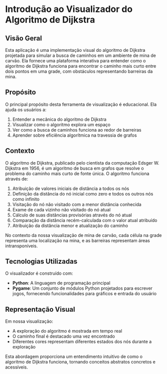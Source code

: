 # Introdução ao Visualizador do Algoritmo de Dijkstra

## Visão Geral

Esta aplicação é uma implementação visual do algoritmo de Dijkstra projetada para simular a busca de caminhos em um ambiente de mina de carvão. Ela fornece uma plataforma interativa para entender como o algoritmo de Dijkstra funciona para encontrar o caminho mais curto entre dois pontos em uma grade, com obstáculos representando barreiras da mina.

## Propósito

O principal propósito desta ferramenta de visualização é educacional. Ela ajuda os usuários a:

1. Entender a mecânica do algoritmo de Dijkstra
2. Visualizar como o algoritmo explora um espaço
3. Ver como a busca de caminhos funciona ao redor de barreiras
4. Aprender sobre eficiência algorítmica na travessia de grafos

## Contexto

O algoritmo de Dijkstra, publicado pelo cientista da computação Edsger W. Dijkstra em 1956, é um algoritmo de busca em grafos que resolve o problema do caminho mais curto de fonte única. O algoritmo funciona através de:

1. Atribuição de valores iniciais de distância a todos os nós
2. Definição da distância do nó inicial como zero e todos os outros nós como infinito
3. Visitação do nó não visitado com a menor distância conhecida
4. Exame de cada vizinho não visitado do nó atual
5. Cálculo de suas distâncias provisórias através do nó atual
6. Comparação da distância recém-calculada com o valor atual atribuído
7. Atribuição da distância menor e atualização do caminho

No contexto da nossa visualização de mina de carvão, cada célula na grade representa uma localização na mina, e as barreiras representam áreas intransponíveis.

## Tecnologias Utilizadas

O visualizador é construído com:

- **Python**: A linguagem de programação principal
- **Pygame**: Um conjunto de módulos Python projetados para escrever jogos, fornecendo funcionalidades para gráficos e entrada do usuário

## Representação Visual

Em nossa visualização:
- A exploração do algoritmo é mostrada em tempo real
- O caminho final é destacado uma vez encontrado
- Diferentes cores representam diferentes estados dos nós durante a exploração

Esta abordagem proporciona um entendimento intuitivo de como o algoritmo de Dijkstra funciona, tornando conceitos abstratos concretos e acessíveis.
